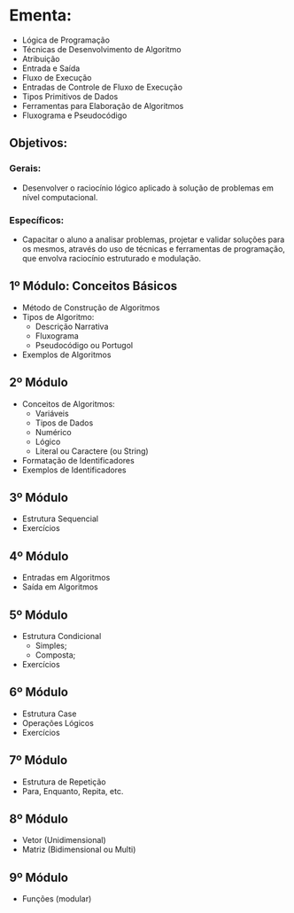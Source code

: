 # Ementa:

* Lógica de Programação
* Técnicas de Desenvolvimento de Algoritmo
* Atribuição
* Entrada e Saída
* Fluxo de Execução
* Entradas de Controle de Fluxo de Execução
* Tipos Primitivos de Dados
* Ferramentas para Elaboração de Algoritmos
* Fluxograma e Pseudocódigo

## Objetivos:

### Gerais:

* Desenvolver o raciocínio lógico aplicado à solução de problemas em nível computacional.

### Específicos:

* Capacitar o aluno a analisar problemas, projetar e validar soluções para os mesmos, através do uso de técnicas e ferramentas de programação, que envolva raciocínio estruturado e modulação.

## 1º Módulo: Conceitos Básicos

* Método de Construção de Algoritmos
* Tipos de Algoritmo:
    * Descrição Narrativa
    * Fluxograma
    * Pseudocódigo ou Portugol
* Exemplos de Algoritmos

## 2º Módulo

* Conceitos de Algoritmos:
    * Variáveis
    * Tipos de Dados
    * Numérico
    * Lógico
    * Literal ou Caractere (ou String)
* Formatação de Identificadores
* Exemplos de Identificadores

## 3º Módulo

* Estrutura Sequencial
* Exercícios

## 4º Módulo

* Entradas em Algoritmos
* Saída em Algoritmos

## 5º Módulo

* Estrutura Condicional
    * Simples;
    * Composta;
* Exercícios

## 6º Módulo

* Estrutura Case
* Operações Lógicos
* Exercícios

## 7º Módulo

* Estrutura de Repetição
* Para, Enquanto, Repita, etc.

## 8º Módulo

* Vetor (Unidimensional)
* Matriz (Bidimensional ou Multi)

## 9º Módulo

* Funções (modular)